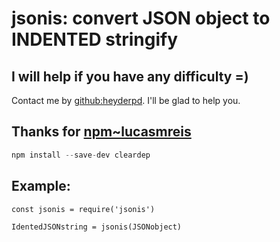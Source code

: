 # jsonis: convert JSON object to INDENTED stringify

## I will help if you have any difficulty =)
Contact me by [github:heyderpd](https://github.com/heyderpd). I'll be glad to help you.

## Thanks for [npm~lucasmreis](https://www.npmjs.com/~lucasmreis)
```javascript
npm install --save-dev cleardep
```

## Example:
```terminal
const jsonis = require('jsonis')

IdentedJSONstring = jsonis(JSONobject)
```
